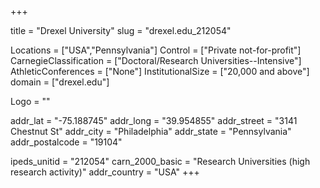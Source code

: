 
+++

title = "Drexel University"
slug = "drexel.edu_212054"

Locations = ["USA","Pennsylvania"]
Control = ["Private not-for-profit"]
CarnegieClassification = ["Doctoral/Research Universities--Intensive"]
AthleticConferences = ["None"]
InstitutionalSize = ["20,000 and above"]
domain = ["drexel.edu"]

Logo = ""

addr_lat = "-75.188745"
addr_long = "39.954855"
addr_street = "3141 Chestnut St"
addr_city = "Philadelphia"
addr_state = "Pennsylvania"
addr_postalcode = "19104"

ipeds_unitid = "212054"
carn_2000_basic = "Research Universities (high research activity)"
addr_country = "USA"
+++
    
